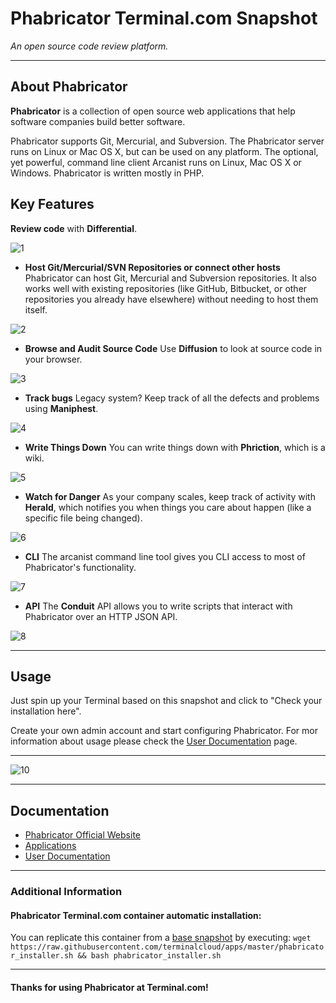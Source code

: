 # **Phabricator** Terminal.com Snapshot

*An open source code review platform.*

---

## About Phabricator

**Phabricator** is a collection of open source web applications that help software companies build better software.

Phabricator supports Git, Mercurial, and Subversion. The Phabricator server runs on Linux or Mac OS X, but can be used on any platform. The optional, yet powerful, command line client Arcanist runs on Linux, Mac OS X or Windows. Phabricator is written mostly in PHP.

## Key Features

**Review code** with **Differential**.

![1](http://phabricator.org/images/phabricator//differential.png)

- **Host Git/Mercurial/SVN Repositories or connect other hosts**
Phabricator can host Git, Mercurial and Subversion repositories. It also works well with existing repositories (like GitHub, Bitbucket, or other repositories you already have elsewhere) without needing to host them itself.

![2](http://phabricator.org/images/repos.png)

- **Browse and Audit Source Code**
Use **Diffusion** to look at source code in your browser.

![3](http://phabricator.org/images/phabricator//diffusion.png)

- **Track bugs**
Legacy system? Keep track of all the defects and problems using **Maniphest**.

![4](http://phabricator.org/images/phabricator//maniphest_mobile.png)

- **Write Things Down**
You can write things down with **Phriction**, which is a wiki.

![5](http://phabricator.org/images/phabricator//phriction.png)

- **Watch for Danger**
As your company scales, keep track of activity with **Herald**, which notifies you when things you care about happen (like a specific file being changed).

![6](http://phabricator.org/images/phabricator//herald.png)

- **CLI**
The arcanist command line tool gives you CLI access to most of Phabricator's functionality.

![7](http://phabricator.org/images/phabricator//arcanist.png)

- **API**
The **Conduit** API allows you to write scripts that interact with Phabricator over an HTTP JSON API.

![8](http://phabricator.org/images/phabricator/conduit.png)

---

## Usage

Just spin up your Terminal based on this snapshot and click to "Check your installation here".

Create your own admin account and start configuring Phabricator.
For mor information about usage please check the [User Documentation](http://www.phabricator.com/docs/phabricator/) page.

---

![10](http://phabricator.org/images/phabricator//hero.png)

---

## Documentation
- [Phabricator Official Website](http://phabricator.org/)
- [Applications](http://phabricator.org/applications/)
- [User Documentation](http://www.phabricator.com/docs/phabricator/)

---

### Additional Information

#### Phabricator Terminal.com container automatic installation:
You can replicate this container from a [base snapshot](https://www.terminal.com/tiny/FzpHiTXG1K) by executing:
`wget https://raw.githubusercontent.com/terminalcloud/apps/master/phabricator_installer.sh && bash phabricator_installer.sh`


---

#### Thanks for using Phabricator at Terminal.com!
